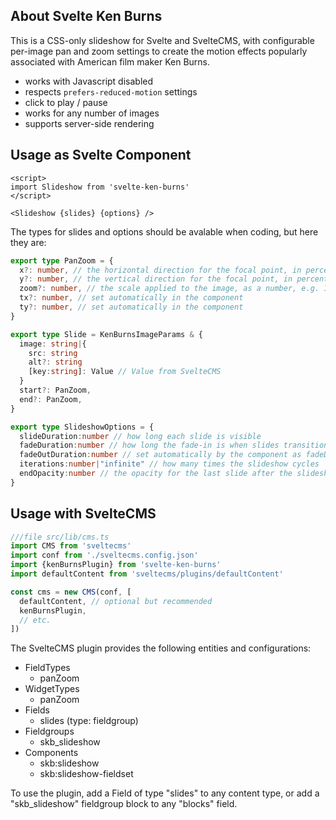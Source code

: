 ## About Svelte Ken Burns

This is a CSS-only slideshow for Svelte and SvelteCMS, with configurable per-image pan and zoom
settings to create the motion effects popularly associated with American film maker Ken Burns.

* works with Javascript disabled
* respects `prefers-reduced-motion` settings
* click to play / pause
* works for any number of images
* supports server-side rendering

## Usage as Svelte Component

```svelte
<script>
import Slideshow from 'svelte-ken-burns'
</script>

<Slideshow {slides} {options} />
```

The types for slides and options should be avalable when coding, but here they are:

```ts
export type PanZoom = {
  x?: number, // the horizontal direction for the focal point, in percentage of width, as a number
  y?: number, // the vertical direction for the focal point, in percentage of height, as a number
  zoom?: number, // the scale applied to the image, as a number, e.g. 1.25 (numbers below 1 will result in borked display)
  tx?: number, // set automatically in the component
  ty?: number, // set automatically in the component
}

export type Slide = KenBurnsImageParams & {
  image: string|{
    src: string
    alt?: string
    [key:string]: Value // Value from SvelteCMS
  }
  start?: PanZoom,
  end?: PanZoom,
}

export type SlideshowOptions = {
  slideDuration:number // how long each slide is visible
  fadeDuration:number // how long the fade-in is when slides transition
  fadeOutDuration:number // set automatically by the component as fadeDuration * 2
  iterations:number|"infinite" // how many times the slideshow cycles
  endOpacity:number // the opacity for the last slide after the slideshow is done cycling
}
```

## Usage with SvelteCMS

```ts
///file src/lib/cms.ts
import CMS from 'sveltecms'
import conf from './sveltecms.config.json'
import {kenBurnsPlugin} from 'svelte-ken-burns'
import defaultContent from 'sveltecms/plugins/defaultContent'

const cms = new CMS(conf, [
  defaultContent, // optional but recommended
  kenBurnsPlugin,
  // etc.
])
```

The SvelteCMS plugin provides the following entities and configurations:

* FieldTypes
  * panZoom
* WidgetTypes
  * panZoom
* Fields
  * slides (type: fieldgroup)
* Fieldgroups
  * skb_slideshow
* Components
  * skb:slideshow
  * skb:slideshow-fieldset

To use the plugin, add a Field of type "slides" to any content type,
or add a "skb_slideshow" fieldgroup block to any "blocks" field.